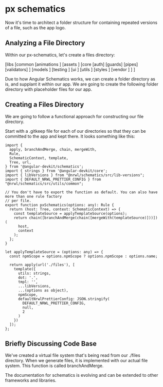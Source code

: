 px schematics
=============

Now it's time to architect a folder structure for containing repeated
versions of a file, such as the app logo.

Analyzing a File Directory
--------------------------

Within our px-schematics, let's create a files directory:

\[libs \[common \[animations \] \[assets \] \[core \[auth\] \[guards\]
\[pipes\] \[validators\] \] \[models \] \[testing \] \[ui \] \[utils \]
\[styles \] \[vendor \] \] \]

Due to how Angular Schematics works, we can create a folder directory as
is, and supplant it within our app. We are going to create the following
folder directory with placeholder files for our app.

Creating a Files Directory
--------------------------

We are going to follow a functional approach for constructing our file
directory.

Start with a .gitkeep file for each of our directories so that they can
be committed to the app and kept there. It looks something like this:

    import {
      apply, branchAndMerge, chain, mergeWith,
      Rule,
      SchematicContext, template,
      Tree, url,
    } from '@angular-devkit/schematics';
    import { strings } from '@angular-devkit/core';
    import { libVersions } from "@nrwl/schematics/src/lib-versions";
    import { DEFAULT_NRWL_PRETTIER_CONFIG } from "@nrwl/schematics/src/utils/common";

    // You don't have to export the function as default. You can also have more than one rule factory
    // per file.
    export function pxSchematics(options: any): Rule {
      return (host: Tree, context: SchematicContext) => {
        const templateSource = applyTemplateSource(options);
        return chain([branchAndMerge(chain([mergeWith(templateSource)]))])(
          host,
          context
        );
      };
    }

    let applyTemplateSource = (options: any) => {
      const npmScope = options.npmScope ? options.npmScope : options.name;

      return apply(url('./files'), [
        template({
          utils: strings,
          dot: '.',
          tmpl: '',
          ...libVersions,
          ...(options as object),
          npmScope,
          defaultNrwlPrettierConfig: JSON.stringify(
            DEFAULT_NRWL_PRETTIER_CONFIG,
            null,
            2
          )
        })
      ]);
    };

 Briefly Discussing Code Base
----------------------------

We've created a virtual file system that's being read from our ./files
directory. When we generate files, it is implemented with our actual
file system. This function is called branchAndMerge.

The documentation for schematics is evolving and can be extended to
other frameworks and libraries.
